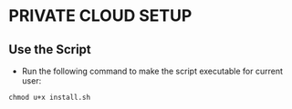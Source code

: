 # PRIVATE CLOUD SETUP

## Use the Script

- Run the following command to make the script executable for current user:

```shell
chmod u+x install.sh
```